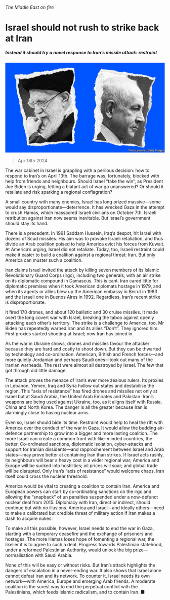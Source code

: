 ###### The Middle East on fire

# Israel should not rush to strike back at Iran 

##### Instead it should try a novel response to Iran’s missile attack: restraint 

![image](images/20240420_LDD002.jpg) 

> Apr 18th 2024 

The war cabinet in Israel is grappling with a perilous decision: how to respond to Iran’s  on April 13th. The barrage was, fortunately, blocked with help from friends and neighbours. Should Israel “take the win”, as President Joe Biden is urging, letting a blatant act of war go unanswered? Or should it retaliate and risk sparking a regional conflagration? 

A small country with many enemies, Israel has long prized massive—some would say disproportionate—deterrence. It has wrecked Gaza in the attempt to crush Hamas, which massacred Israeli civilians on October 7th. Israeli retribution against Iran now seems inevitable. But Israel’s government should stay its hand.


There is a precedent. In 1991 Saddam Hussein, Iraq’s despot, hit Israel with dozens of Scud missiles. His aim was to provoke Israeli retaliation, and thus divide an Arab coalition poised to help America evict his forces from Kuwait. At America’s urging, Israel did not retaliate. Today, too, Israeli restraint could make it easier to build a coalition against a regional threat: Iran. But only America can muster such a coalition.

Iran claims Israel invited the attack by killing seven members of its Islamic Revolutionary Guard Corps (irgc), including two generals, with an air strike on its diplomatic compound in Damascus. This is cant. Iran cared little for diplomatic premises when it took American diplomats hostage in 1979, and when its agents or allies blew up the American embassy in Beirut in 1983 and the Israeli one in Buenos Aires in 1992. Regardless, Iran’s recent strike is disproportionate.

It fired 170 drones, and about 120 ballistic and 30 cruise missiles. It made overt the long covert war with Israel, breaking the taboo against openly attacking each other’s territory. The strike is a challenge to America, too. Mr Biden has repeatedly warned Iran and its allies “Don’t”. They ignored him. First proxies started shooting at Israel; now Iran has joined in.

As the war in Ukraine shows, drones and missiles favour the attacker because they are hard and costly to shoot down. But they can be thwarted by technology and co-ordination. American, British and French forces—and more quietly Jordanian and perhaps Saudi ones—took out many of the Iranian warheads. The rest were almost all destroyed by Israel. The few that got through did little damage.

The attack proves the menace of Iran’s ever more zealous rulers. Its proxies in Lebanon, Yemen, Iraq and Syria hollow out states and destabilise the region. This “axis of resistance” has fired drones and missiles not only at Israel but at Saudi Arabia, the United Arab Emirates and Pakistan. Iran’s weapons are being used against Ukraine, too, as it aligns itself with Russia, China and North Korea. The danger is all the greater because Iran is alarmingly close to having nuclear arms. 

Even so, Israel should bide its time. Restraint would help to heal the rift with America over the conduct of the war in Gaza. It would allow the budding air-defence partnership to grow into a bigger and more lasting coalition. The more Israel can create a common front with like-minded countries, the better. Co-ordinated sanctions, diplomatic isolation, cyber-attacks and support for Iranian dissidents—and rapprochement between Israel and Arab states—may prove better at containing Iran than strikes. If Israel acts rashly, its neighbours will bear a heavy cost in a wider regional war; America and Europe will be sucked into hostilities; oil prices will soar; and global trade will be disrupted. Only Iran’s “axis of resistance” would welcome chaos. Iran itself could cross the nuclear threshold.

America would be vital to creating a coalition to contain Iran. America and European powers can start by co-ordinating sanctions on the irgc and allowing the “snapback” of un penalties suspended under a now-defunct nuclear deal from 2015. Diplomacy with Iran, direct or indirect, should continue but with no illusions. America and Israel—and ideally others—need to make a calibrated but credible threat of military action if Iran makes a dash to acquire nukes. 

To make all this possible, however, Israel needs to end the war in Gaza, starting with a temporary ceasefire and the exchange of prisoners and hostages. The more Hamas loses hope of fomenting a regional war, the likelier it is to agree to such a deal. Progress towards Palestinian statehood, under a reformed Palestinian Authority, would unlock the big prize—normalisation with Saudi Arabia.

None of this will be easy or without risks. But Iran’s attack highlights the dangers of escalation in a never-ending war. It also shows that Israel alone cannot defeat Iran and its network. To counter it, Israel needs its own network—with America, Europe and emerging Arab friends. A moderate coalition is the surest way to end the perpetual conflict with the Palestinians, which feeds Islamic radicalism, and to contain Iran. ■

